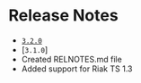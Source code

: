 Release Notes
=============

* [`3.2.0`](https://github.com/basho/riak-php-client/issues?q=milestone%3Ariak-php-client-3.2.0)
* [`3.1.0`]
 * Created RELNOTES.md file
 * Added support for Riak TS 1.3

